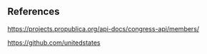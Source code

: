 

## References
https://projects.propublica.org/api-docs/congress-api/members/

https://github.com/unitedstates